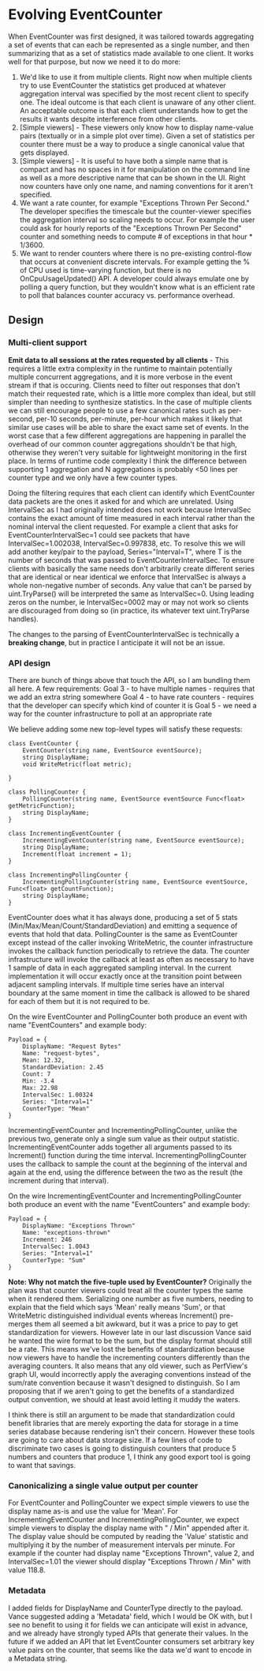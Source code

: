 # Evolving EventCounter

When EventCounter was first designed, it was tailored towards aggregating a set of events that can each be represented as a single number, and then summarizing that as a set of statistics made available to one client. It works well for that purpose, but now we need it to do more:

1. We'd like to use it from multiple clients. Right now when multiple clients try to use EventCounter the statistics get produced at whatever aggregation interval was specified by the most recent client to specify one. The ideal outcome is that each client is unaware of any other client. An acceptable outcome is that each client understands how to get the results it wants despite interference from other clients.
2. [Simple viewers] - These viewers only know how to display name-value pairs (textually or in a simple plot over time). Given a set of statistics per counter there must be a way to produce a single canonical value that gets displayed.
3. [Simple viewers] - It is useful to have both a simple name that is compact and has no spaces in it for manipulation on the command line as well as a more descriptive name that can be shown in the UI. Right now counters have only one name, and naming conventions for it aren't specified.
4. We want a rate counter, for example "Exceptions Thrown Per Second." The developer specifies the timescale but the counter-viewer specifies the aggregation interval so scaling needs to occur. For example the user could ask for hourly reports of the "Exceptions Thrown Per Second" counter and something needs to compute # of exceptions in that hour * 1/3600.
5. We want to render counters where there is no pre-existing control-flow that occurs at convenient discrete intervals. For example getting the % of CPU used is time-varying function, but there is no OnCpuUsageUpdated() API. A developer could always emulate one by polling a query function, but they wouldn't know what is an efficient rate to poll that balances counter accuracy vs. performance overhead.


## Design


### Multi-client support ###

**Emit data to all sessions at the rates requested by all clients** - This requires a little extra complexity in the runtime to maintain potentially multiple concurrent aggregations, and it is more verbose in the event stream if that is occuring. Clients need to filter out responses that don't match their requested rate, which is a little more complex than ideal, but still simpler than needing to synthesize statistics. In the case of multiple clients we can still encourage people to use a few canonical rates such as per-second, per-10 seconds, per-minute, per-hour which makes it likely that similar use cases will be able to share the exact same set of events. In the worst case that a few different aggregations are happening in parallel the overhead of our common counter aggregations shouldn't be that high, otherwise they weren't very suitable for lightweight monitoring in the first place. In terms of runtime code complexity I think the difference between supporting 1 aggregation and N aggregations is probably <50 lines per counter type and we only have a few counter types.

Doing the filtering requires that each client can identify which EventCounter data packets are the ones it asked for and which are unrelated. Using IntervalSec as I had originally intended does not work because IntervalSec contains the exact amount of time measured in each interval rather than the nominal interval the client requested. For example a client that asks for EventCounterIntervalSec=1 could see packets that have IntervalSec=1.002038, IntervalSec=0.997838, etc. To resolve this we will add another key/pair to the payload, Series="Interval=T", where T is the number of seconds that was passed to EventCounterIntervalSec. To ensure clients with basically the same needs don't arbitrarily create different series that are identical or near identical we enforce that IntervalSec is always a whole non-negative number of seconds. Any value that can't be parsed by uint.TryParse() will be interpreted the same as IntervalSec=0. Using leading zeros on the number, ie IntervalSec=0002 may or may not work so clients are discouraged from doing so (in practice, its whatever text uint.TryParse handles).

The changes to the parsing of EventCounterIntervalSec is technically a **breaking change**, but in practice I anticipate it will not be an issue.


### API design ###

There are bunch of things above that touch the API, so I am bundling them all here. A few requirements:
Goal 3 - to have multiple names - requires that we add an extra string somewhere
Goal 4 - to have rate counters - requires that the developer can specify which kind of counter it is
Goal 5 - we need a way for the counter infrastructure to poll at an appropriate rate


We believe adding some new top-level types will satisfy these requests:

    class EventCounter {
        EventCounter(string name, EventSource eventSource);
        string DisplayName;
        void WriteMetric(float metric);
        
    }

    class PollingCounter {
        PollingCounter(string name, EventSource eventSource Func<float> getMetricFunction);
        string DisplayName;
    }

    class IncrementingEventCounter {
        IncrementingEventCounter(string name, EventSource eventSource);
        string DisplayName;
        Increment(float increment = 1);
    }

    class IncrementingPollingCounter {
        IncrementingPollingCounter(string name, EventSource eventSource, Func<float> getCountFunction);
        string DisplayName;
    }
    

EventCounter does what it has always done, producing a set of 5 stats (Min/Max/Mean/Count/StandardDeviation) and emitting a sequence of events that hold that data. PollingCounter is the same as EventCounter except instead of the caller invoking WriteMetric, the counter infrastructure invokes the callback function periodically to retrieve the data. The counter infrastructure will invoke the callback at least as often as necessary to have 1 sample of data in each aggregated sampling interval. In the current implementation it will occur exactly once at the transition point between adjacent sampling intervals. If multiple time series have an interval boundary at the same moment in time the callback is allowed to be shared for each of them but it is not required to be. 

On the wire EventCounter and PollingCounter both produce an event with name "EventCounters" and example body:
    
    Payload = {
        DisplayName: "Request Bytes"
        Name: "request-bytes",
        Mean: 12.32,
        StandardDeviation: 2.45
        Count: 7
        Min: -3.4
        Max: 22.98
        IntervalSec: 1.00324
        Series: "Interval=1"
        CounterType: "Mean"
    }
        


IncrementingEventCounter and IncrementingPollingCounter, unlike the previous two, generate only a single sum value as their output statistic. IncrementingEventCounter adds together all arguments passed to its Increment() function during the time interval. IncrementingPollingCounter uses the callback to sample the count at the beginning of the interval and again at the end, using the difference between the two as the result (the increment during that interval). 

On the wire IncrementingEventCounter and IncrementingPollingCounter both produce an event with the name "EventCounters" and example body:

    Payload = {
        DisplayName: "Exceptions Thrown"
        Name: "exceptions-thrown"
        Increment: 246
        IntervalSec: 1.0043
        Series: "Interval=1"
        CounterType: "Sum"
    }


**Note: Why not match the five-tuple used by EventCounter?** Originally the plan was that counter viewers could treat all the counter types the same when it rendered them. Serializing one number as five numbers, needing to explain that the field which says 'Mean' really means 'Sum', or that WriteMetric distinguished individual events whereas Increment() pre-merges them all seemed a bit awkward, but it was a price to pay to get standardization for viewers. However late in our last discussion Vance said he wanted the wire format to be the sum, but the display format should still be a rate. This means we've lost the benefits of standardization because now viewers have to handle the incrementing counters differently than the averaging counters. It also means that any old viewer, such as PerfView's graph UI, would incorrectly apply the averaging conventions instead of the sum/rate convention because it wasn't designed to distinguish. So I am proposing that if we aren't going to get the benefits of a standardized output convention, we should at least avoid letting it muddy the waters.

I think there is still an argument to be made that standardization could benefit libraries that are merely exporting the data for storage in a time series database because rendering isn't their concern. However these tools are going to care about data storage size. If a few lines of code to discriminate two cases is going to distinguish counters that produce 5 numbers and counters that produce 1, I think any good export tool is going to want that savings.

### Canonicalizing a single value output per counter ###

For EventCounter and PollingCounter we expect simple viewers to use the display name as-is and use the value for 'Mean'. For IncrementingEventCounter and IncrementingPollingCounter, we expect simple viewers to display the display name with " / Min" appended after it. The display value should be computed by reading the 'Value' statistic and multiplying it by the number of measurement intervals per minute. For example if the counter had display name "Exceptions Thrown", value 2, and IntervalSec=1.01 the viewer should display "Exceptions Thrown / Min" with value 118.8.


### Metadata

I added fields for DisplayName and CounterType directly to the payload. Vance suggested adding a 'Metadata' field, which I would be OK with, but I see no benefit to using it for fields we can anticipate will exist in advance, and we already have strongly typed APIs that generate their values. In the future if we added an API that let EventCounter consumers set arbitrary key value pairs on the counter, that seems like the data we'd want to encode in a Metadata string.
